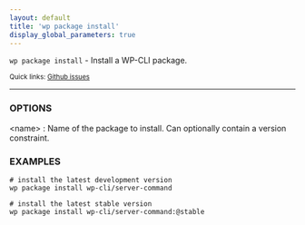 ```yaml
---
layout: default
title: 'wp package install'
display_global_parameters: true
---
```


`wp package install` - Install a WP-CLI package.

<small>Quick links: <a href="https://github.com/wp-cli/wp-cli/issues?q=is%3Aopen+label%3Acommand%3Apackage-install+sort%3Aupdated-desc">Github issues</a></small>

<hr />

### OPTIONS

&lt;name&gt;
: Name of the package to install. Can optionally contain a version constraint.

### EXAMPLES

    # install the latest development version
    wp package install wp-cli/server-command

    # install the latest stable version
    wp package install wp-cli/server-command:@stable




